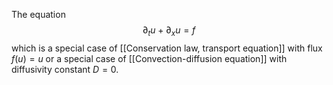 The equation
$$\partial_t u + \partial_x u = f$$
which is a special case of [[Conservation law, transport equation]] with flux $f(u)=u$ or a special case of [[Convection-diffusion equation]] with diffusivity constant $D=0$.


